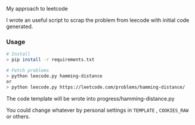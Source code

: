 My approach to leetcode

I wrote an useful script to scrap the problem from leecode with initial code generated.

### Usage

```bash
# Install
> pip install -r requirements.txt

# Fetch problems
> python leecode.py hamming-distance
or
> python leecode.py https://leetcode.com/problems/hamming-distance/

```

The code template will be wrote into progress/hamming-distance.py
 
You could change whatever by personal settings in `TEMPLATE` , `COOKIES_RAW` or others.